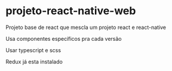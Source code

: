 # projeto-react-native-web

Projeto base de react que mescla um projeto react e react-native

Usa componentes específicos pra cada versão

Usar typescript e scss

Redux já esta instalado
